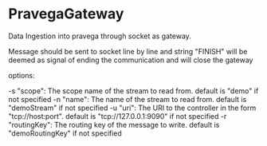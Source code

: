 # PravegaGateway
Data Ingestion into pravega through socket as gateway.

Message should be sent to socket line by line and string "FINISH" will be deemed as signal of ending the communication and will close the gateway

options:

-s "scope": The scope name of the stream to read from. default is "demo" if not specified
-n "name": The name of the stream to read from. default is "demoStream" if not specified
-u "uri": The URI to the controller in the form "tcp://host:port". default is "tcp://127.0.0.1:9090" if not specified
-r "routingKey": The routing key of the message to write. default is "demoRoutingKey" if not specified

